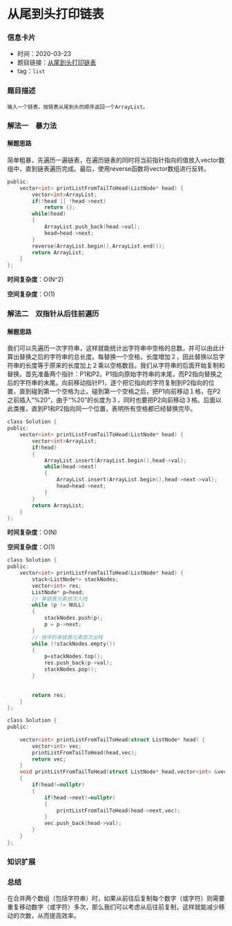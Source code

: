 # 从尾到头打印链表
### 信息卡片
- 时间：2020-03-23
- 题目链接：[从尾到头打印链表](https://www.nowcoder.com/practice/d0267f7f55b3412ba93bd35cfa8e8035?tpId=13&tqId=11156&tPage=1&rp=1&ru=/ta/coding-interviews&qru=/ta/coding-interviews/question-ranking)
- tag：`list`
### 题目描述
```
输入一个链表，按链表从尾到头的顺序返回一个ArrayList。
```
### 解法一　暴力法
#### 解题思路
简单粗暴，先遍历一遍链表，在遍历链表的同时将当前指针指向的值放入vector数组中，直到链表遍历完成。最后，使用reverse函数将vector数组进行反转。
```C
public:
    vector<int> printListFromTailToHead(ListNode* head) {
        vector<int>ArrayList;
        if(!head || !head->next)
            return {};
        while(head)
        {
            ArrayList.push_back(head->val);
            head=head->next;
        }
        reverse(ArrayList.begin(),ArrayList.end());
        return ArrayList;
    }
};
```
**时间复杂度**：O(N^2)

**空间复杂度**：O(1)

### 解法二　双指针从后往前遍历
#### 解题思路
我们可以先遍历一次字符串，这样就能统计出字符串中空格的总数，并可以由此计算出替换之后的字符串的总长度。每替换一个空格，长度增加２，因此替换以后字符串的长度等于原来的长度加上２乘以空格数目。我们从字符串的后面开始复制和替换。首先准备两个指针：P1和P2。P1指向原始字符串的末尾，而P2指向替换之后的字符串的末尾。向前移动指针P1，逐个把它指向的字符复制到P2指向的位置，直到碰到第一个空格为止。碰到第一个空格之后，把P1向前移动１格，在P2之前插入“%20”，由于“%20”的长度为３，同时也要把P2向前移动３格。后面以此类推，直到P1和P2指向同一个位置，表明所有空格都已经替换完毕。
```C
class Solution {
public:
    vector<int> printListFromTailToHead(ListNode* head) {
        vector<int>ArrayList;
        if(head)
        {
            ArrayList.insert(ArrayList.begin(),head->val);
            while(head->next)
            {
                ArrayList.insert(ArrayList.begin(),head->next->val);
                head=head->next;
            }
        }
        return ArrayList;
    }
};
```
**时间复杂度**：O(N)

**空间复杂度**：O(1)

```C
class Solution {
public:
    vector<int> printListFromTailToHead(ListNode* head) {
        stack<ListNode*> stackNodes;
        vector<int> res;
        ListNode* p=head;
        // 单链表元素依次入栈
        while (p != NULL)
        {
            stackNodes.push(p);
            p = p->next;
        }
        // 栈中的单链表元素依次出栈
        while (!stackNodes.empty())
        {
            p=stackNodes.top();
            res.push_back(p->val);
            stackNodes.pop();
        }
         
         
        return res;
    }
};
```
```C
class Solution {
public:
     
    vector<int> printListFromTailToHead(struct ListNode* head) {
        vector<int> vec;
        printListFromTailToHead(head,vec);
        return vec;
    }
    void printListFromTailToHead(struct ListNode* head,vector<int> &vec)
    {
        if(head!=nullptr)
        {
            if(head->next!=nullptr)
            {
                printListFromTailToHead(head->next,vec);
            }
            vec.push_back(head->val);
        }
    }
};
```
### 知识扩展

### 总结

在合并两个数组（包括字符串）时，如果从前往后复制每个数字（或字符）则需要重复移动数字（或字符）多次，那么我们可以考虑从后往前复制，这样就能减少移动的次数，从而提高效率。
